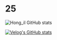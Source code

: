 
<!---
sonhl0723/sonhl0723 is a ✨ special ✨ repository because its `README.md` (this file) appears on your GitHub profile.
You can click the Preview link to take a look at your changes.
--->

# 25

![Hong_il GitHub stats](https://github-readme-stats.vercel.app/api?username=sonhl0723&&show_icons=true&theme=graywhite)

[![Velog's GitHub stats](https://velog-readme-stats.vercel.app/api/badge?name=Hong_il)](https://velog.io/@sonhl0723) 
